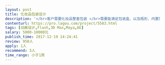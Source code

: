 ```yaml
---                
layout: post       
title: 化妆品包装设计           
description: '</br>客户需要化妆品整套包装 </br>需要能满足包装盒、以及瓶形、内置包材设计，不能满足者勿扰 </br>单盒(内包材，说明书，外盒)100~300元一份，套装（内包材，内托，说明书，外盒）3~8支.800～1000元一份 </br>系列:3～8支（每支1个单盒和说明书）800~1000元 </br>请详细看明要求再联系 </br>要求可长期合作者优先</br>'     
contenturl: https://pro.lagou.com/project/5583.html      
tags: [动画设计,Flash,3D Max,Maya,AE]            
salary: 5000-10000元          
publish_time: 2017-12-19 14:24:41         
review: 950人                   
apply: 1人                   
recommend: 3人                   
time_range: 小于1周              
---                 
```

